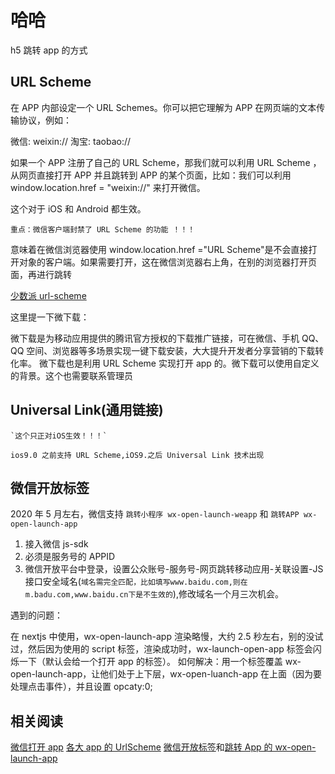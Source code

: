 # 哈哈

h5 跳转 app 的方式

## URL Scheme

在 APP 内部设定一个 URL Schemes。你可以把它理解为 APP 在网页端的文本传输协议，例如：

微信: weixin://
淘宝: taobao://

如果一个 APP 注册了自己的 URL Scheme，那我们就可以利用 URL Scheme ，从网页直接打开 APP 并且跳转到 APP 的某个页面，比如：我们可以利用 window.location.href = "weixin://" 来打开微信。

这个对于 iOS 和 Android 都生效。

`重点：微信客户端封禁了 URL Scheme 的功能 ！！！`

意味着在微信浏览器使用 window.location.href ="URL Scheme"是不会直接打开对象的客户端。如果需要打开，这在微信浏览器右上角，在别的浏览器打开页面，再进行跳转

[少数派 url-scheme](https://sspai.com/post/31500)

这里提一下微下载：

微下载是为移动应用提供的腾讯官方授权的下载推广链接，可在微信、手机 QQ、QQ 空间、浏览器等多场景实现一键下载安装，大大提升开发者分享营销的下载转化率。
微下载也是利用 URL Scheme 实现打开 app 的。微下载可以使用自定义的背景。这个也需要联系管理员

## Universal Link(通用链接)

    `这个只正对iOS生效！！！`

    ios9.0 之前支持 URL Scheme,iOS9.之后 Universal Link 技术出现

## 微信开放标签

2020 年 5 月左右，微信支持 `跳转小程序 wx-open-launch-weapp` 和 `跳转APP wx-open-launch-app`

1. 接入微信 js-sdk
2. 必须是服务号的 APPID
3. 微信开放平台中登录，设置公众账号-服务号-网页跳转移动应用-关联设置-JS 接口安全域名(`域名需完全匹配，比如填写www.baidu.com,则在m.badu.com,www.baidu.cn下是不生效的`),修改域名一个月三次机会。

遇到的问题：

在 nextjs 中使用，wx-open-launch-app 渲染略慢，大约 2.5 秒左右，别的没试过，然后因为使用的 script 标签，渲染成功时，wx-launch-open-app 标签会闪烁一下（默认会给一个打开 app 的标签）。
如何解决：用一个标签覆盖 wx-open-launch-app，让他们处于上下层，wx-open-luanch-app 在上面（因为要处理点击事件），并且设置 opcaty:0;

## 相关阅读

[微信打开 app](https://juejin.cn/post/6844904126300553223#heading-27)
[各大 app 的 UrlScheme](https://www.zhihu.com/question/313529493)
[微信开放标签](https://developers.weixin.qq.com/doc/offiaccount/OA_Web_Apps/Wechat_Open_Tag.html)和[跳转 App 的 wx-open-launch-app](https://developers.weixin.qq.com/doc/offiaccount/OA_Web_Apps/Wechat_Open_Tag.html)
